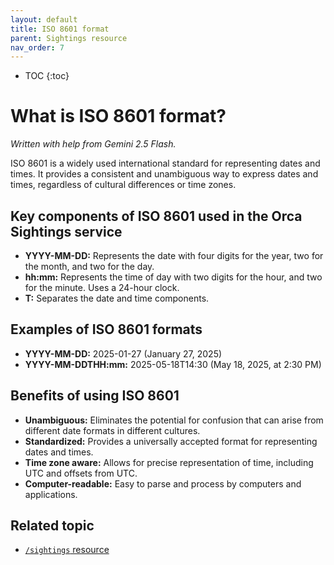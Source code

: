 ```yaml
---
layout: default
title: ISO 8601 format
parent: Sightings resource
nav_order: 7
---
```


- TOC
{:toc}

# What is ISO 8601 format?

*Written with help from Gemini 2.5 Flash.*

ISO 8601 is a widely used international standard for representing dates and times. It provides a consistent and unambiguous way to express dates and times, regardless of cultural differences or time zones.

## Key components of ISO 8601 used in the Orca Sightings service

- **YYYY-MM-DD:** Represents the date with four digits for the year, two for the month, and two for the day.
- **hh:mm:** Represents the time of day with two digits for the hour, and two for the minute. Uses a 24-hour clock.
- **T:** Separates the date and time components.

## Examples of ISO 8601 formats

- **YYYY-MM-DD:** 2025-01-27 (January 27, 2025)
- **YYYY-MM-DDTHH:mm:** 2025-05-18T14:30 (May 18, 2025, at 2:30 PM)

## Benefits of using ISO 8601

- **Unambiguous:** Eliminates the potential for confusion that can arise from different date formats in different cultures.
- **Standardized:** Provides a universally accepted format for representing dates and times.
- **Time zone aware:** Allows for precise representation of time, including UTC and offsets from UTC.
- **Computer-readable:** Easy to parse and process by computers and applications.

## Related topic

* [`/sightings` resource](./sightings-resource.md)
